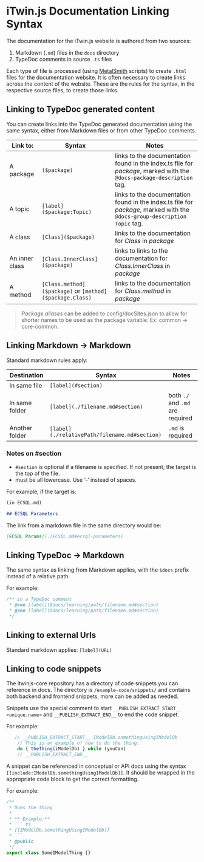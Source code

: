 # iTwin.js Documentation Linking Syntax

The documentation for the iTwin.js website is authored from two sources:

1. Markdown (`.md`) files in the `docs` directory
2. TypeDoc comments in source `.ts` files

Each type of file is processed (using [MetalSmith](https://metalsmith.io/) scripts) to create `.html` files for the documentation website. It is often necessary to create links across the content of the website. These are the rules for the syntax, in the respective source files, to create those links.

## Linking to TypeDoc generated content

You can create links into the TypeDoc generated documentation using the same syntax, either from Markdown files or from other TypeDoc comments.

| Link to: | Syntax| Notes
|---------|----|--
| A package | `($package)`| links to the documentation found in the index.ts file for *package*, marked with the `@docs-package-description` tag.
| A topic|`[label]($package:Topic)`| links to the documentation found in the index.ts file for *package*, marked with the `@docs-group-description Topic` tag.
| A class|`[Class]($package)`| links to the documentation for *Class* in *package*
| An inner class|`[Class.InnerClass]($package)`| links to links to the documentation for *Class.InnerClass* in *package*
| A method|`[Class.method]($package)` or `[method]($package.Class)`|links to the documentation for *Class.method* in *package*

> *Package aliases* can be added to config/docSites.json to allow for shorter names to be used as the package variable. Ex: common -> core-common.

## Linking Markdown -> Markdown

Standard markdown rules apply:

| Destination | Syntax | Notes
|---|---|--
| In same file |`[label](#section)`| |
| In same folder|`[label](./filename.md#section)`| both `./` and `.md` are required|
| Another folder|`[label](./relativePath/filename.md#section)`|`.md` is required|

### Notes on #section

- `#section` is optional if a filename is specified. If not present, the target is the top of the file.
- must be all lowercase. Use ‘-‘ instead of spaces.

For example, if the target is:

```md
(in ECSQL.md)

## ECSQL Parameters
```

The link from a markdown file in the same directory would be:

```md
[ECSQL Params](./ECSQL.md#ecsql-parameters)
```

## Linking TypeDoc -> Markdown

The same syntax as linking from Markdown applies, with the `$docs` prefix instead of a relative path.

For example:

```ts
/** in a TypeDoc comment
 * @see [label]($docs/learning/path/filename.md#section)
 * @see [label]($docs/learning/path/filename.md#section)
 */
```

## Linking to external Urls

Standard markdown applies: `[label](URL)`

## Linking to code snippets

The itwinjs-core repository has a directory of code snippets you can reference in docs.  The directory is `/example-code/snippets/` and contains both backend and frontend snippets, more can be added as needed.

Snippets use the special comment to start `__PUBLISH_EXTRACT_START__ <unique.name>` and `__PUBLISH_EXTRACT_END__` to end the code snippet.

For example:

```ts
   // __PUBLISH_EXTRACT_START__ IModelDb.somethingUsingIModelDb
    // This is an example of how to do the thing.
    do { theThing(iModelDb) } while (youCan)
    // __PUBLISH_EXTRACT_END__
```

A snippet can be referenced in conceptual or API docs using the syntax `[[include:IModelDb.somethingUsingIModelDb]]`.  It should be wrapped in the appropriate code block to get the correct formatting.

For example:

```ts
/**
 * Does the thing
 *
 * ** Example:**
 * ``` ts
 * [[IModelDb.somethingUsingIModelDb]]
 * ```
 * @public
 */
export class SomeIModelThing {}
```
